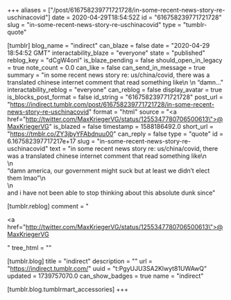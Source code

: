 +++
aliases = ["/post/616758239771721728/in-some-recent-news-story-re-uschinacovid"]
date = 2020-04-29T18:54:52Z
id = "616758239771721728"
slug = "in-some-recent-news-story-re-uschinacovid"
type = "tumblr-quote"

[tumblr]
blog_name = "indirect"
can_blaze = false
date = "2020-04-29 18:54:52 GMT"
interactability_blaze = "everyone"
state = "published"
reblog_key = "dCgW4onI"
is_blaze_pending = false
should_open_in_legacy = true
note_count = 0.0
can_like = false
can_send_in_message = true
summary = "in some recent news story re: us/china/covid, there was a translated chinese internet comment that read something like\n \n “damn..."
interactability_reblog = "everyone"
can_reblog = false
display_avatar = true
is_blocks_post_format = false
id_string = "616758239771721728"
post_url = "https://indirect.tumblr.com/post/616758239771721728/in-some-recent-news-story-re-uschinacovid"
format = "html"
source = "<a href=\"http://twitter.com/MaxKriegerVG/status/1255347780706500613\">@MaxKriegerVG</a>"
is_blazed = false
timestamp = 1588186492.0
short_url = "https://tmblr.co/ZY3jbyYFAbdnuu00"
can_reply = false
type = "quote"
id = 6.167582397717217e+17
slug = "in-some-recent-news-story-re-uschinacovid"
text = "in some recent news story re: us/china/covid, there was a translated chinese internet comment that read something like\n<br/>\n<br/>&ldquo;damn america, our government might suck but at least we didn&rsquo;t elect them lmao&rdquo;\n<br/>\n<br/>and i have not been able to stop thinking about this absolute dunk since"

[tumblr.reblog]
comment = "<p><a href=\"http://twitter.com/MaxKriegerVG/status/1255347780706500613\">@MaxKriegerVG</a></p>"
tree_html = ""

[tumblr.blog]
title = "indirect"
description = ""
url = "https://indirect.tumblr.com/"
uuid = "t:PgyUJU3SA2Klwyt81UWAwQ"
updated = 1739757070.0
can_show_badges = true
name = "indirect"

[tumblr.blog.tumblrmart_accessories]
+++

